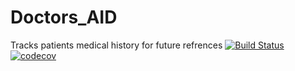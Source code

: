 # Doctors_AID

Tracks patients medical history for future refrences
[![Build Status](https://travis-ci.com/baloB99/Doctors_AID.svg?branch=master)](https://travis-ci.com/baloB99/Doctors_AID)
[![codecov](https://codecov.io/gh/Phindulo60/AID-App/branch/main/graph/badge.svg?token=s7LxtAS4Ro)](https://codecov.io/gh/Phindulo60/AID-App)

